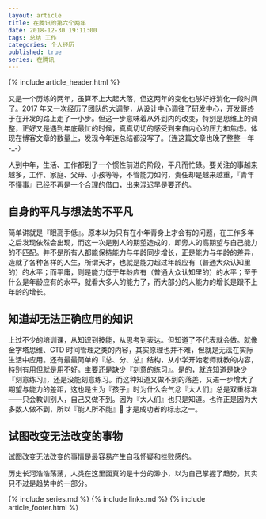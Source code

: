 ```yaml
---
layout: article
title: 在腾讯的第六个两年
date: 2018-12-30 19:11:00
tags: 总结 工作
categories: 个人经历
published: true
series: 在腾讯
---
```


{% include article_header.html %}

又是一个历练的两年，虽算不上大起大落，但这两年的变化也够好好消化一段时间了。2017 年又一次经历了团队的大调整，从设计中心调往了研发中心，开发哥终于在开发的路上走了一小步。但这一步意味着从外到内的改变，特别是思维上的调整，正好又是遇到年底最忙的时候，真真切切的感受到来自内心的压力和焦虑。体现在博客文章的数量上，发现今年连总结都没写了。（连这篇文章也晚了整整一年 -\_-）

人到中年，生活、工作都到了一个惯性前进的阶段，平凡而忙碌。要关注的事越来越多，工作、家庭、父母、小孩等等，不管能力如何，责任却是越来越重，『青年不懂事』已经不再是一个合理的借口，出来混迟早是要还的。

## 自身的平凡与想法的不平凡

简单讲就是『眼高手低』。原本以为只有在小年青身上才会有的问题，在工作多年之后发现依然会出现，而这一次是别人的期望造成的，即旁人的高期望与自己能力的不匹配。并不是所有人都能保持能力与年龄同步增长，正是能力与年龄的差异，造就了各种各样的人生，所谓天才，也就是能力超过年龄应有（普通大众认知里的）的水平；而平庸，则是能力低于年龄应有（普通大众认知里的）的水平；至于什么是年龄应有的水平，就看大多人的能力了，而大部分的人能力的增长是跟不上年龄的增长。

## 知道却无法正确应用的知识

上过不少的培训课，从知识到技能，从思考到表达。但知道了不代表就会做。就像金字塔思维、GTD 时间管理之类的内容，其实原理也并不难，但就是无法在实际生活中应用。还有最最简单的『总、分、总』结构，从小学开始老师就教的内容，特别有用但就是用不好。主要还是缺少『刻意的练习』。是的，就连知道是缺少『刻意练习』，还是没能刻意练习。而这种知道又做不到的落差，又进一步增大了期望与能力的差距，这也是生为『孩子』时为什么会气忿『大人们』总是双重标准——只会教训别人，自己又做不到。因为『大人们』也只是知道。也许正是因为大多数人做不到，所以『能人所不能』 才是成功者的标志之一。

## 试图改变无法改变的事物

试图改变无法改变的事情是最容易产生自我怀疑和挫败感的。

历史长河浩浩荡荡，人类在这里面真的是十分的渺小，以为自己掌握了趋势，其实只不过是趋势中的一部分。

{% include series.md %}
{% include links.md %}
{% include article_footer.html %}
